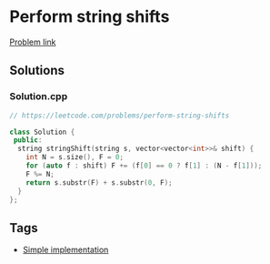 # Perform string shifts

[Problem link](https://leetcode.com/problems/perform-string-shifts)

## Solutions


### Solution.cpp
```cpp
// https://leetcode.com/problems/perform-string-shifts

class Solution {
 public:
  string stringShift(string s, vector<vector<int>>& shift) {
    int N = s.size(), F = 0;
    for (auto f : shift) F += (f[0] == 0 ? f[1] : (N - f[1]));
    F %= N;
    return s.substr(F) + s.substr(0, F);
  }
};
```
## Tags

* [Simple implementation](/Collections/simple-implementation.md#simple-implementation)
